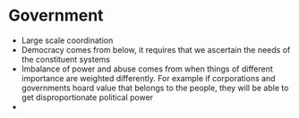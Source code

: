 
# Government

- Large scale coordination
- Democracy comes from below, it requires that we ascertain the needs of the constituent systems
- Imbalance of power and abuse comes from when things of different importance are weighted differently. For example if corporations and governments hoard value that belongs to the people, they will be able to get disproportionate political power
- 

